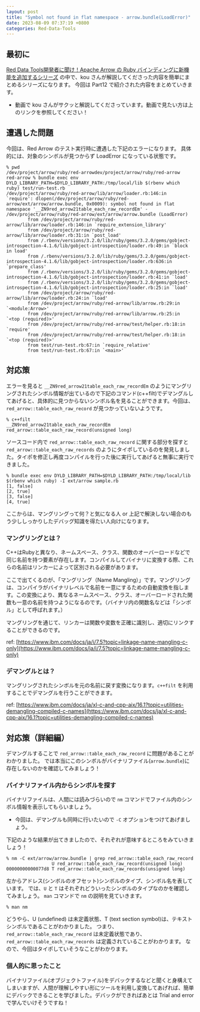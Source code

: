 ```yaml
---
layout: post
title: "Symbol not found in flat namespace - arrow.bundle(LoadError)"
date: 2023-08-09 07:37:19 +0800
categories: Red-Data-Tools
---
```


## 最初に
[Red Data Tools開発者に聞け！Apache Arrow の Ruby バインディングに新機能を追加するシリーズ](https://youtu.be/CNChc_WnAE0?list=PLKb0MEIU7gvQOIACKgdgKuAE7cMPDuTE6&t=1550) の中で、kou さんが解説してくださった内容を簡単にまとめるシリーズになります。
今回は Part12 で紹介された内容をまとめていきます。
- 動画で kou さんがサクッと解説してくださっています。動画で見たい方は上のリンクを参照してください！

## 遭遇した問題
今回は、Red Arrow のテスト実行時に遭遇した下記のエラーになります。
具体的には、対象のシンボルが見つからず LoadError になっている状態です。
```console
% pwd
/dev/project/arrow/ruby/red-arrowdev/project/arrow/ruby/red-arrow
red-arrow % bundle exec env DYLD_LIBRARY_PATH=$DYLD_LIBRARY_PATH:/tmp/local/lib $(rbenv which ruby) test/run-test.rb
/dev/project/arrow/ruby/red-arrow/lib/arrow/loader.rb:146:in `require': dlopen(/dev/project/arrow/ruby/red-arrow/ext/arrow/arrow.bundle, 0x0009): symbol not found in flat namespace '__ZN9red_arrow21table_each_raw_recordEm' - /dev/project/arrow/ruby/red-arrow/ext/arrow/arrow.bundle (LoadError)
        from /dev/project/arrow/ruby/red-arrow/lib/arrow/loader.rb:146:in `require_extension_library'
        from /dev/project/arrow/ruby/red-arrow/lib/arrow/loader.rb:31:in `post_load'
        from /.rbenv/versions/3.2.0/lib/ruby/gems/3.2.0/gems/gobject-introspection-4.1.6/lib/gobject-introspection/loader.rb:49:in `block in load'
        from /.rbenv/versions/3.2.0/lib/ruby/gems/3.2.0/gems/gobject-introspection-4.1.6/lib/gobject-introspection/loader.rb:636:in `prepare_class'
        from /.rbenv/versions/3.2.0/lib/ruby/gems/3.2.0/gems/gobject-introspection-4.1.6/lib/gobject-introspection/loader.rb:41:in `load'
        from /.rbenv/versions/3.2.0/lib/ruby/gems/3.2.0/gems/gobject-introspection-4.1.6/lib/gobject-introspection/loader.rb:25:in `load'
        from /dev/project/arrow/ruby/red-arrow/lib/arrow/loader.rb:24:in `load'
        from /dev/project/arrow/ruby/red-arrow/lib/arrow.rb:29:in `<module:Arrow>'
        from /dev/project/arrow/ruby/red-arrow/lib/arrow.rb:25:in `<top (required)>'
        from /dev/project/arrow/ruby/red-arrow/test/helper.rb:18:in `require'
        from /dev/project/arrow/ruby/red-arrow/test/helper.rb:18:in `<top (required)>'
        from test/run-test.rb:67:in `require_relative'
        from test/run-test.rb:67:in `<main>'
```

## 対応策
エラーを見ると `__ZN9red_arrow21table_each_raw_recordEm` のようにマングリングされたシンボル情報が出ているので下記のコマンド(c++filt)でデマングルしてあげると、具体的に見つからないシンボル名を見ることができます。今回は、`red_arrow::table_each_raw_record` が見つかっていないようです。
```console
% c++filt
__ZN9red_arrow21table_each_raw_recordEm
red_arrow::table_each_raw_record(unsigned long)
```

ソースコード内で `red_arrow::table_each_raw_record` に関する部分を探すと `red_arrow::table_each_raw_records` のようにタイポしているのを発見しました。タイポを修正し再度コンパイルを行った後に実行してあげると無事に実行できました。

```console
% bundle exec env DYLD_LIBRARY_PATH=$DYLD_LIBRARY_PATH:/tmp/local/lib $(rbenv which ruby) -I ext/arrow sample.rb
[1, false]
[2, true]
[3, false]
[4, true]
```

ここからは、マングリングって何？と気になる人 or 上記で解決しない場合のもう少ししっかりしたデバッグ知識を得たい人向けになります。

### マングリングとは？
C++はRubyと異なり、ネームスペース、クラス、関数のオーバーロードなどで同じ名前を持つ要素が存在します。コンパイルしてバイナリに変換する際、これらの名前はリンカーによって区別される必要があります。

ここで出てくるのが、「マングリング（Name Mangling）」です。マングリングは、コンパイラがバイナリレベルで名前を一意にするための自動変換を指します。この変換により、異なるネームスペース、クラス、オーバーロードされた関数も一意の名前を持つようになるのです。（バイナリ内の関数名などは「シンボル」として呼ばれます。）

マングリングを通じて、リンカーは関数や変数を正確に識別し、適切にリンクすることができるのです。

ref: [https://www.ibm.com/docs/ja/i/7.5?topic=linkage-name-mangling-c-only](https://www.ibm.com/docs/ja/i/7.5?topic=linkage-name-mangling-c-only)

### デマングルとは？
マングリングされたシンボルを元の名前に戻す変換になります。`c++filt` を利用することでデマングルを行うことができます。

ref: [https://www.ibm.com/docs/ja/xl-c-and-cpp-aix/16.1?topic=utilities-demangling-compiled-c-names](https://www.ibm.com/docs/ja/xl-c-and-cpp-aix/16.1?topic=utilities-demangling-compiled-c-names)

## 対応策（詳細編）
デマングルすることで `red_arrow::table_each_raw_record` に問題があることがわかりました。
では本当にこのシンボルがバイナリファイル(`arrow.bundle`)に存在しないのかを確認してみましょう！

### バイナリファイル内からシンボルを探す
バイナリファイルは、人間には読みづらいので `nm` コマンドでファイル内のシンボル情報を表示してもらいましょう。
- 今回は、デマングルも同時に行いたいので `-C` オプションをつけてあげましょう。

下記のような結果が出てきましたので、それぞれが意味するところをみていきましょう！

```console
% nm -C ext/arrow/arrow.bundle | grep red_arrow::table_each_raw_record
                 U red_arrow::table_each_raw_record(unsigned long)
00000000000077d8 T red_arrow::table_each_raw_records(unsigned long)
```

左からアドレス(シンボルのオフセット)シンボルのタイプ、シンボル名を表しています。
では、`U` と `T` はそれぞれどういったシンボルのタイプなのかを確認してみましょう。
`man` コマンドで `nm` の説明を見ていきます。

```
% man nm
```

どうやら、U (undefined) は未定義状態、T (text section symbol)は、テキストシンボルであることがわかりました。
つまり、`red_arrow::table_each_raw_record` は未定義状態であり、`red_arrow::table_each_raw_records` は定義されていることがわかります。
なので、今回はタイポしていそうなことがわかります。

### 個人的に思ったこと
バイナリファイル(オブジェクトファイル)をデバックするなどと聞くと身構えてしまいますが、人間が理解しやすい形にツールを利用し変換してあげれば、簡単にデバックできることを学びました。デバックができればあとは Trial and error で学んでいけそうですね！
